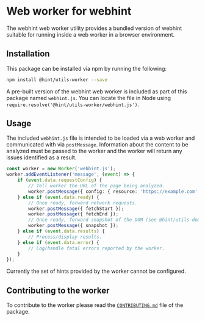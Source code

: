 # Web worker for webhint

The webhint web worker utility provides a bundled version of webhint
suitable for running inside a web worker in a browser environment.

## Installation

This package can be installed via npm by running the following:

```bash
npm install @hint/utils-worker --save
```

A pre-built version of the webhint web worker is included as part of this
package named `webhint.js`. You can locate the file in Node using
`require.resolve('@hint/utils-worker/webhint.js')`.

## Usage

The included `webhint.js` file is intended to be loaded via a web worker
and communicated with via `postMessage`. Information about the content to
be analyzed must be passed to the worker and the worker will return any
issues identified as a result.

```ts
const worker = new Worker('webhint.js');
worker.addEventListener('message', (event) => {
    if (event.data.requestConfig) {
        // Tell worker the URL of the page being analyzed.
        worker.postMessage({ config: { resource: 'https://example.com' } });
    } else if (event.data.ready) {
        // Once ready, forward network requests.
        worker.postMessage({ fetchStart });
        worker.postMessage({ fetchEnd });
        // Once ready, forward snapshot of the DOM (see @hint/utils-dom).
        worker.postMessage({ snapshot });
    } else if (event.data.results) {
        // Process/display results.
    } else if (event.data.error) {
        // Log/handle fatal errors reported by the worker.
    }
});
```

Currently the set of hints provided by the worker cannot be configured.

## Contributing to the worker

To contribute to the worker please read the [`CONTRIBUTING.md`][contributing]
file of the package.

<!-- Link labels -->

[contributing]: https://github.com/webhintio/hint/blob/master/packages/utils-worker/CONTRIBUTING.md
